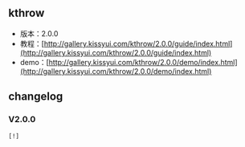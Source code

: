 ## kthrow

* 版本：2.0.0
* 教程：[http://gallery.kissyui.com/kthrow/2.0.0/guide/index.html](http://gallery.kissyui.com/kthrow/2.0.0/guide/index.html)
* demo：[http://gallery.kissyui.com/kthrow/2.0.0/demo/index.html](http://gallery.kissyui.com/kthrow/2.0.0/demo/index.html)

## changelog

### V2.0.0

    [!]


